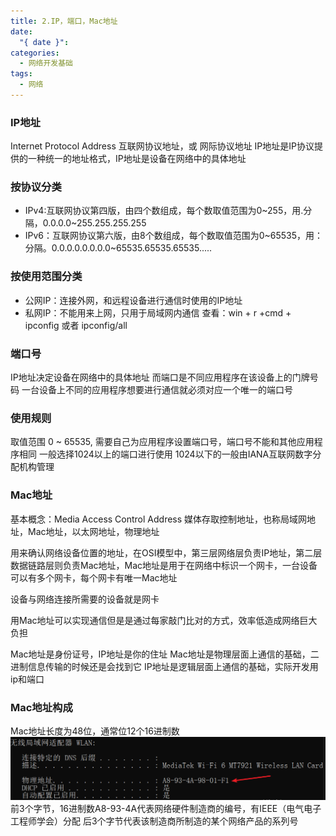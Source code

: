 ```yaml
---
title: 2.IP，端口，Mac地址
date:
  "{ date }": 
categories:
  - 网络开发基础
tags:
  - 网络
---
```

### IP地址
Internet Protocol Address
互联网协议地址，或 网际协议地址
IP地址是IP协议提供的一种统一的地址格式，IP地址是设备在网络中的具体地址

### 按协议分类
- IPv4:互联网协议第四版，由四个数组成，每个数取值范围为0~255，用.分隔，0.0.0.0~255.255.255.255
- IPv6：互联网协议第六版，由8个数组成，每个数取值范围为0~65535，用：分隔。0.0.0.0.0.0.0.0~65535.65535.65535.....
### 按使用范围分类
- 公网IP：连接外网，和远程设备进行通信时使用的IP地址
- 私网IP：不能用来上网，只用于局域网内通信
  查看：win + r +cmd + ipconfig 或者 ipconfig/all

### 端口号
IP地址决定设备在网络中的具体地址
而端口是不同应用程序在该设备上的门牌号码
一台设备上不同的应用程序想要进行通信就必须对应一个唯一的端口号

### 使用规则
取值范围 0 ~ 65535,
需要自己为应用程序设置端口号，端口号不能和其他应用程序相同
一般选择1024以上的端口进行使用
1024以下的一般由IANA互联网数字分配机构管理

### Mac地址 
基本概念：Media Access Control Address
媒体存取控制地址，也称局域网地址，Mac地址，以太网地址，物理地址

用来确认网络设备位置的地址，在OSI模型中，第三层网络层负责IP地址，第二层数据链路层则负责Mac地址，Mac地址是用于在网络中标识一个网卡，一台设备可以有多个网卡，每个网卡有唯一Mac地址

设备与网络连接所需要的设备就是网卡

用Mac地址可以实现通信但是是通过每家敲门比对的方式，效率低造成网络巨大负担

Mac地址是身份证号，IP地址是你的住址
Mac地址是物理层面上通信的基础，二进制信息传输的时候还是会找到它
IP地址是逻辑层面上通信的基础，实际开发用ip和端口
### Mac地址构成
Mac地址长度为48位，通常位12个16进制数
![](../../img/beishang20250217154437940.png)
前3个字节，16进制数A8-93-4A代表网络硬件制造商的编号，有IEEE（电气电子工程师学会）分配
后3个字节代表该制造商所制造的某个网络产品的系列号
